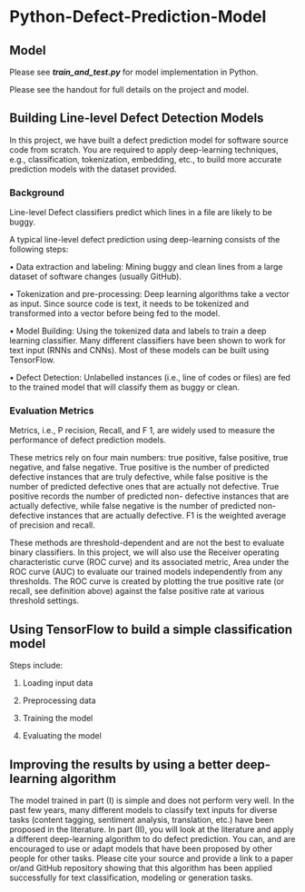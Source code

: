 # Python-Defect-Prediction-Model

## Model

Please see ***train_and_test.py*** for model implementation in Python.

Please see the handout for full details on the project and model.

## Building Line-level Defect Detection Models

In this project, we have built a defect prediction model for software source code from scratch. You are required to apply deep-learning techniques, e.g., classification, tokenization, embedding, etc., to build more accurate prediction models with the dataset provided.

### Background

Line-level Defect classifiers predict which lines in a file are likely to be buggy.

A typical line-level defect prediction using deep-learning consists of the following steps:

• Data extraction and labeling: Mining buggy and clean lines from a large dataset of software changes (usually GitHub).

• Tokenization and pre-processing: Deep learning algorithms take a vector as input. Since source code is text, it needs to be tokenized and transformed into a vector before being fed to the model.

• Model Building: Using the tokenized data and labels to train a deep learning classifier. Many different classifiers have been shown to work for text input (RNNs and CNNs). Most of these models can be built using TensorFlow.

• Defect Detection: Unlabelled instances (i.e., line of codes or files) are fed to the trained model that will classify them as buggy or clean.

### Evaluation Metrics

Metrics, i.e., P recision, Recall, and F 1, are widely used to measure the performance of defect prediction models.

These metrics rely on four main numbers: true positive, false positive, true negative, and false negative. True positive is the number of predicted defective instances that are truly defective, while false positive is the number of predicted defective ones that are actually not defective. True positive records the number of predicted non- defective instances that are actually defective, while false negative is the number of predicted non-defective instances that are actually defective. F1 is the weighted average of precision and recall.

These methods are threshold-dependent and are not the best to evaluate binary classifiers. In this project, we will also use the Receiver operating characteristic curve (ROC curve) and its associated metric, Area under the ROC curve (AUC) to evaluate our trained models independently from any thresholds. The ROC curve is created by plotting the true positive rate (or recall, see definition above) against the false positive rate at various threshold settings.

## Using TensorFlow to build a simple classification model

Steps include:

1) Loading input data

2) Preprocessing data

3) Training the model

4) Evaluating the model

## Improving the results by using a better deep-learning algorithm

The model trained in part (I) is simple and does not perform very well. In the past few years, many different models to classify text inputs for diverse tasks (content tagging, sentiment analysis, translation, etc.) have been proposed in the literature. In part (II), you will look at the literature and apply a different deep-learning algorithm to do defect prediction. You can, and are encouraged to use or adapt models that have been proposed by other people for other tasks. Please cite your source and provide a link to a paper or/and GitHub repository showing that this algorithm has been applied successfully for text classification, modeling or generation tasks.
